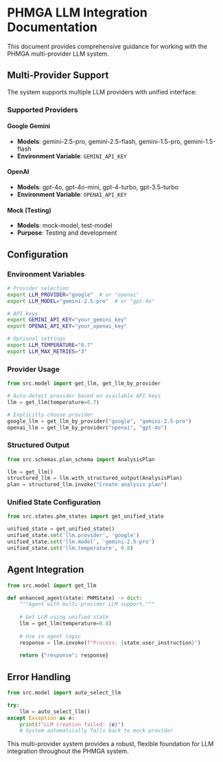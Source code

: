 # PHMGA LLM Integration Documentation

This document provides comprehensive guidance for working with the PHMGA multi-provider LLM system.

## Multi-Provider Support

The system supports multiple LLM providers with unified interface:

### Supported Providers

#### Google Gemini
- **Models**: gemini-2.5-pro, gemini-2.5-flash, gemini-1.5-pro, gemini-1.5-flash
- **Environment Variable**: `GEMINI_API_KEY`

#### OpenAI
- **Models**: gpt-4o, gpt-4o-mini, gpt-4-turbo, gpt-3.5-turbo
- **Environment Variable**: `OPENAI_API_KEY`

#### Mock (Testing)
- **Models**: mock-model, test-model
- **Purpose**: Testing and development

## Configuration

### Environment Variables

```bash
# Provider selection
export LLM_PROVIDER="google"  # or "openai"
export LLM_MODEL="gemini-2.5-pro"  # or "gpt-4o"

# API keys
export GEMINI_API_KEY="your_gemini_key"
export OPENAI_API_KEY="your_openai_key"

# Optional settings
export LLM_TEMPERATURE="0.7"
export LLM_MAX_RETRIES="3"
```

### Provider Usage

```python
from src.model import get_llm, get_llm_by_provider

# Auto-detect provider based on available API keys
llm = get_llm(temperature=0.7)

# Explicitly choose provider  
google_llm = get_llm_by_provider("google", "gemini-2.5-pro")
openai_llm = get_llm_by_provider("openai", "gpt-4o")
```

### Structured Output

```python
from src.schemas.plan_schema import AnalysisPlan

llm = get_llm()
structured_llm = llm.with_structured_output(AnalysisPlan)
plan = structured_llm.invoke("Create analysis plan")
```

### Unified State Configuration

```python
from src.states.phm_states import get_unified_state

unified_state = get_unified_state()
unified_state.set('llm.provider', 'google')
unified_state.set('llm.model', 'gemini-2.5-pro')
unified_state.set('llm.temperature', 0.8)
```

## Agent Integration

```python
from src.model import get_llm

def enhanced_agent(state: PHMState) -> dict:
    """Agent with multi-provider LLM support."""
    
    # Get LLM using unified state
    llm = get_llm(temperature=0.8)
    
    # Use in agent logic
    response = llm.invoke(f"Process: {state.user_instruction}")
    
    return {"response": response}
```

## Error Handling

```python
from src.model import auto_select_llm

try:
    llm = auto_select_llm()
except Exception as e:
    print(f"LLM creation failed: {e}")
    # System automatically falls back to mock provider
```

This multi-provider system provides a robust, flexible foundation for LLM integration throughout the PHMGA system.